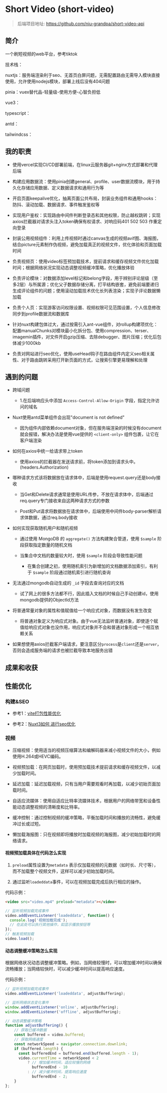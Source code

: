# Short Video (short-video)

> 后端项目地址: <https://github.com/niu-grandpa/short-video-api>

## 简介

一个刷短视频的web平台，参考tiktok

技术栈：

nuxtjs：服务端渲染利于seo、无首页白屏问题，无需配置路由无需导入模块直接使用，允许使用nodejs模块，部署上线后没有404问题

pinia：vuex替代品-轻量级-使用方便-心智负担低

vue3：

typescript：

antd：

tailwindcss：

## 我的职责

- 使用vercel实现CI/CD部署前端，在linux云服务器git+nginx方式部署和代理后端

- 构建应用数据流：使用pinia创建general、profile、user数据流模块，用于持久化存储应用数据、定义数据请求和通用行为等

- 开启页面keepalive优化，抽离页面公共布局，封装业务组件和通用hooks：防抖、滚动加载、数据请求、事件触发鉴权等

- 实现用户鉴权：实现路由中间件判断登录态和其他权限，防止越权跳转；实现axios拦截器对请求头注入token确保有权请求、对响应码401 502 503 作重定向登录

- 封装公用视频组件：利用上传视频时通过canvas生成的视频avif图、海报图，结合picture元素制作伪视频，避免加载真正的视频文件，优化体验和页面加载时间

- 负责视频页：使用video标签预加载技术，提前请求和缓存视频文件优化加载时间；根据网络状况实现动态调整视频缓冲策略，优化播放体验

- 负责评论模块：对数据添加level标记和belong字段，用于辨别评论层级（至多2层）与所属源；优化父子数据存储分离，打平结构嵌套，避免前端要递归生成评论组件的问题；使用滚动加载技术优化长列表渲染；实现子评论数据懒加载

- 负责个人页：实现游客访问权限设置、视频权限可见范围设置，个人信息修改同步到profile数据流和数据库

- 针对nuxt构建包体过大，通过按需引入ant-vue组件，对rollup构建项优化：配置manualChunks对模块最小化拆分包、使用compression、terser、imagemin插件，对文件开启gzip压缩、去除debugger、图片压缩；优化后包体减少1000kb

- 负责对网站进行seo优化，使用useHead钩子在路由组件内定义seo相关属性、对于路由跳转采用打开新页面的方式，让搜索引擎更易理解和处理

## 遇到的问题

- 跨域问题

  - 1.在后端响应头中添加 `Access-Control-Allow-Origin` 字段，指定允许访问的域名

- Nuxt使用antd菜单组件会出现"document is not defined"

  - 因为组件内部依赖document对象，但在服务端渲染的时候没有document就会报错，解决办法是使用vue提供的 `<client-only>` 组件包裹，让它在客户端渲染

- 如何在axios中统一给请求带上token

  - 使用axios的拦截器在发送请求前，将token添加到请求头中。(headers.Authorization)

- 哪种请求方式该将数据放在请求体中，后端是使用request.query还是body接收

  - 当Get和Delete请求通常是使用URL传参，不放在请求体中，后端通过req.query专门接收来自这两种请求方式的参数

  - Post和Put请求将数据放在请求体中，后端使用中间件body-parser解析请求体数据，通过req.body接收

- 如何实现获取随机用户和随机视频

  - 通过使用 MongoDB 的 `aggregate()` 方法构建聚合管道，使用 `$sample` 阶段获取指定数量的随机文档

  - 当集合中文档的数量较大时，使用 `$sample` 阶段会导致性能问题

    - 在集合创建之初，使用随机索引为新增加的文档数据添加索引，有利于 `$sample` 阶段通过随机索引进行随机查询

- 无法通过mongodb自动生成的 `_id` 字段去查询对应的文档

  - 试了网上的很多方法都不行，因此插入文档的时候自己手动创建id，使用mongodb提供的ObjectId方法

- 将普通常量对象的属性和值赋值给一个响应式对象，而数据没有发生改变

  - 将普通对象定义为响应式对象。由于vue无法监听普通对象，即使逐个赋值给响应式对象也没作用，响应式对象并不会和普通对象形成一个相互依赖关系

- 如果想使用axios拦截客户端请求，要注意区分`process`是`client`还是`server`，否则会造成服务端的请求也被拦截导致本地服务出错

## 成果和收获

## 性能优化

### 构建&SEO

- 参考1：[vite打包性能优化](https://juejin.cn/post/7232688124416458789)

- 参考2：[Nuxt3如何 进行seo优化](https://juejin.cn/post/7179237881532121149)

### 视频

- 压缩视频：使用适当的视频压缩算法和编解码器来减小视频文件的大小，例如使用H.264或HEVC编码。

- 视频预加载：在网页加载时，使用预加载技术提前请求和缓存视频文件，以减少加载时间。

- 延迟加载：延迟加载视频，只有当用户需要观看时再加载，以减少初始页面加载时间。

- 自适应流媒体：使用自适应比特率流媒体技术，根据用户的网络带宽和设备性能动态调整视频的清晰度和比特率。

- 缓冲控制：通过控制视频的缓冲策略，平衡加载时间和播放的流畅性，避免缓冲过长或过短。

- 懒加载海报图：只在视频即将播放时加载视频的海报图，减少初始加载时的网络请求。

#### 视频预加载具体在代码怎么实现

1. `preload`属性设置为`metadata` 表示仅加载视频的元数据（如时长、尺寸等），而不加载整个视频文件，这样可以减少初始加载时间。

2. 通过监听`loadeddata`事件，可以在视频加载完成后执行相应的操作。

代码示例：

```html
<video src="video.mp4" preload="metadata"></video>
```

```javascript
// 监听视频加载完成事件
video.addEventListener('loadeddata', function() {
  console.log('视频加载完成');
  // 在此处可以执行其他操作，如显示播放按钮等
});
// 触发视频加载
video.load();
```

#### 动态调整缓冲策略怎么实现

根据网络状况动态调整缓冲策略。例如，当网络较慢时，可以增加缓冲时间以确保流畅播放；当网络较快时，可以减少缓冲时间以提高响应速度。

代码示例：

```js
// 监听视频加载完成事件
video.addEventListener('loadeddata', adjustBuffering);

// 监听网络状态变化事件
window.addEventListener('online', adjustBuffering);
window.addEventListener('offline', adjustBuffering);

// 动态调整缓冲策略
function adjustBuffering() {
    // 获取已缓冲数据
    const buffered = video.buffered;
    // 获取网络速度
    const networkSpeed = navigator.connection.downlink;
    if (buffered.length) {
      const bufferedEnd = buffered.end(buffered.length - 1);
      video.currentTime = networkSpeed < 2
          ? // 增加缓冲时间，适应较慢的网络
            bufferedEnd - 10
          : // 减少缓冲时间，提高响应速度
            bufferedEnd - 2;
    }
};
```
